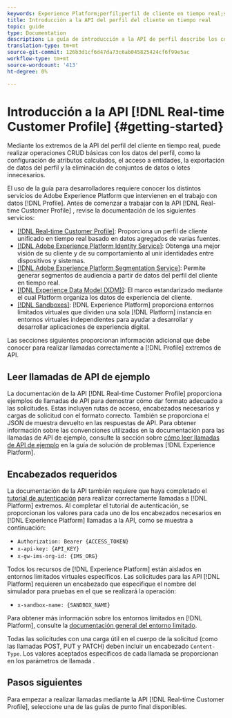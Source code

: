 ```yaml
---
keywords: Experience Platform;perfil;perfil de cliente en tiempo real;solución de problemas;API
title: Introducción a la API del perfil del cliente en tiempo real
topic: guide
type: Documentation
description: La guía de introducción a la API de perfil describe los conceptos clave y la funcionalidad básica que debe conocer para utilizar los extremos de la API de perfil de cliente en tiempo real para realizar operaciones CRUD básicas con datos de perfil.
translation-type: tm+mt
source-git-commit: 126b3d1cf6d47da73c6ab045825424cf6f99e5ac
workflow-type: tm+mt
source-wordcount: '413'
ht-degree: 0%

---
```



# Introducción a la API [!DNL Real-time Customer Profile] {#getting-started}

Mediante los extremos de la API del perfil del cliente en tiempo real, puede realizar operaciones CRUD básicas con los datos del perfil, como la configuración de atributos calculados, el acceso a entidades, la exportación de datos del perfil y la eliminación de conjuntos de datos o lotes innecesarios.

El uso de la guía para desarrolladores requiere conocer los distintos servicios de Adobe Experience Platform que intervienen en el trabajo con datos [!DNL Profile]. Antes de comenzar a trabajar con la API [!DNL Real-time Customer Profile] , revise la documentación de los siguientes servicios:

* [[!DNL Real-time Customer Profile]](../home.md): Proporciona un perfil de cliente unificado en tiempo real basado en datos agregados de varias fuentes.
* [[!DNL Adobe Experience Platform Identity Service]](../../identity-service/home.md): Obtenga una mejor visión de su cliente y de su comportamiento al unir identidades entre dispositivos y sistemas.
* [[!DNL Adobe Experience Platform Segmentation Service]](../../segmentation/home.md): Permite generar segmentos de audiencia a partir de datos del perfil del cliente en tiempo real.
* [[!DNL Experience Data Model (XDM)]](../../xdm/home.md): El marco estandarizado mediante el cual Platform organiza los datos de experiencia del cliente.
* [[!DNL Sandboxes]](../../sandboxes/home.md):  [!DNL Experience Platform] proporciona entornos limitados virtuales que dividen una sola  [!DNL Platform] instancia en entornos virtuales independientes para ayudar a desarrollar y desarrollar aplicaciones de experiencia digital.

Las secciones siguientes proporcionan información adicional que debe conocer para realizar llamadas correctamente a [!DNL Profile] extremos de API.

## Leer llamadas de API de ejemplo

La documentación de la API [!DNL Real-time Customer Profile] proporciona ejemplos de llamadas de API para demostrar cómo dar formato adecuado a las solicitudes. Estas incluyen rutas de acceso, encabezados necesarios y cargas de solicitud con el formato correcto. También se proporciona el JSON de muestra devuelto en las respuestas de API. Para obtener información sobre las convenciones utilizadas en la documentación para las llamadas de API de ejemplo, consulte la sección sobre [cómo leer llamadas de API de ejemplo](../../landing/troubleshooting.md#how-do-i-format-an-api-request) en la guía de solución de problemas [!DNL Experience Platform].

## Encabezados requeridos

La documentación de la API también requiere que haya completado el [tutorial de autenticación](https://www.adobe.com/go/platform-api-authentication-en) para realizar correctamente llamadas a [!DNL Platform] extremos. Al completar el tutorial de autenticación, se proporcionan los valores para cada uno de los encabezados necesarios en [!DNL Experience Platform] llamadas a la API, como se muestra a continuación:

* `Authorization: Bearer {ACCESS_TOKEN}`
* `x-api-key: {API_KEY}`
* `x-gw-ims-org-id: {IMS_ORG}`

Todos los recursos de [!DNL Experience Platform] están aislados en entornos limitados virtuales específicos. Las solicitudes para las API [!DNL Platform] requieren un encabezado que especifique el nombre del simulador para pruebas en el que se realizará la operación:

* `x-sandbox-name: {SANDBOX_NAME}`

Para obtener más información sobre los entornos limitados en [!DNL Platform], consulte la [documentación general del entorno limitado](../../sandboxes/home.md).

Todas las solicitudes con una carga útil en el cuerpo de la solicitud (como las llamadas POST, PUT y PATCH) deben incluir un encabezado `Content-Type`. Los valores aceptados específicos de cada llamada se proporcionan en los parámetros de llamada .

## Pasos siguientes

Para empezar a realizar llamadas mediante la API [!DNL Real-time Customer Profile], seleccione una de las guías de punto final disponibles.